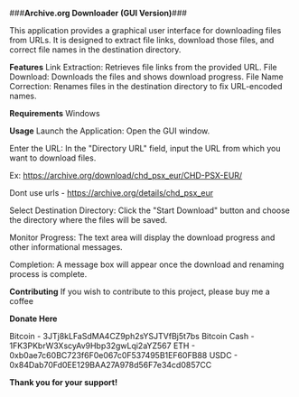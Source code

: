 ###**Archive.org Downloader (GUI Version)**###

This application provides a graphical user interface for downloading files from URLs. It is designed to extract file links, download those files, and correct file names in the destination directory.

**Features**
Link Extraction: Retrieves file links from the provided URL.
File Download: Downloads the files and shows download progress.
File Name Correction: Renames files in the destination directory to fix URL-encoded names.

**Requirements**
Windows

**Usage**
Launch the Application: Open the GUI window.

Enter the URL: In the "Directory URL" field, input the URL from which you want to download files.

Ex: https://archive.org/download/chd_psx_eur/CHD-PSX-EUR/

Dont use urls - https://archive.org/details/chd_psx_eur

Select Destination Directory: Click the "Start Download" button and choose the directory where the files will be saved.

Monitor Progress: The text area will display the download progress and other informational messages.

Completion: A message box will appear once the download and renaming process is complete.

**Contributing**
If you wish to contribute to this project, please buy me a coffee

**Donate Here**

Bitcoin - 3JTj8kLFaSdMA4CZ9ph2sYSJTVfBj5t7bs
Bitcoin Cash - 1FK3PKbrW3XscyAv9Hbp32gwLqi2aYZ567
ETH - 0xb0ae7c60BC723f6F0e067c0F537495B1EF60FB88
USDC - 0x84Dab70Fd0EE129BAA27A978d56F7e34cd0857CC

**Thank you for your support!**
